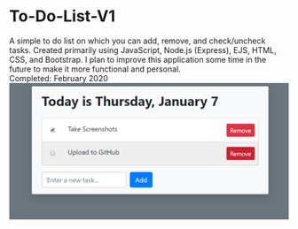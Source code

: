# To-Do-List-V1
A simple to do list on which you can add, remove, and check/uncheck tasks. Created primarily using JavaScript, Node.js (Express), EJS, HTML, CSS, and Bootstrap. I plan to improve this application some time in the future to make it more functional and personal.\
Completed: February 2020 \
![](preview.png)
